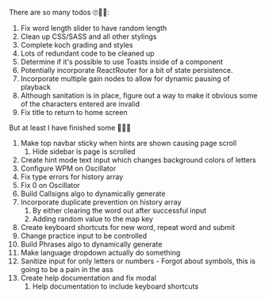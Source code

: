 There are so many todos 🙄🤦‍♂️:
1. Fix word length slider to have random length
2. Clean up CSS/SASS and all other stylings
3. Complete koch grading and styles
4. Lots of redundant code to be cleaned up
5. Determine if it's possible to use Toasts inside of a component
6. Potentially incorporate ReactRouter for a bit of state persistence.
7. Incorporate multiple gain nodes to allow for dynamic pausing of playback
8. Although sanitation is in place, figure out a way to make it obvious some of the characters entered are invalid
9. Fix title to return to home screen

But at least I have finished some 🥳🎉🎊
1. Make top navbar sticky when hints are shown causing page scroll
    1. Hide sidebar is page is scrolled
2. Create hint mode text input which changes background colors of letters
3. Configure WPM on Oscillator
4. Fix type errors for history array
5. Fix 0 on Oscillator
6. Build Callsigns algo to dynamically generate
7. Incorporate duplicate prevention on history array
    1. By either clearing the word out after successful input
    2. Adding random value to the map key
8. Create keyboard shortcuts for new word, repeat word and submit
9. Change practice input to be controlled
10. Build Phrases algo to dynamically generate
11. Make language dropdown actually do something
12. Sanitize input for only letters or numbers - Forgot about symbols, this is going to be a pain in the ass
13. Create help documentation and fix modal
    1. Help documentation to include keyboard shortcuts